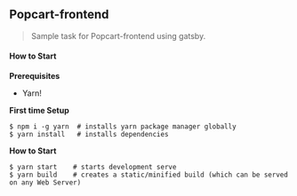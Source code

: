 ## Popcart-frontend

> Sample task for Popcart-frontend using gatsby.

#### How to Start

**Prerequisites**

- Yarn!

**First time Setup**

```shell script
$ npm i -g yarn  # installs yarn package manager globally
$ yarn install   # installs dependencies
```


**How to Start**

```shell script
$ yarn start    # starts development serve
$ yarn build    # creates a static/minified build (which can be served on any Web Server)
```
